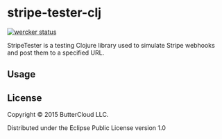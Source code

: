 # stripe-tester-clj

[![wercker status](https://app.wercker.com/status/71c78aa4a3202a075b26f37e829d3072/s/master "wercker status")](https://app.wercker.com/project/bykey/71c78aa4a3202a075b26f37e829d3072)

StripeTester is a testing Clojure library used to simulate Stripe webhooks and post them to a specified URL.

## Usage


## License

Copyright © 2015 ButterCloud LLC.

Distributed under the Eclipse Public License version 1.0
